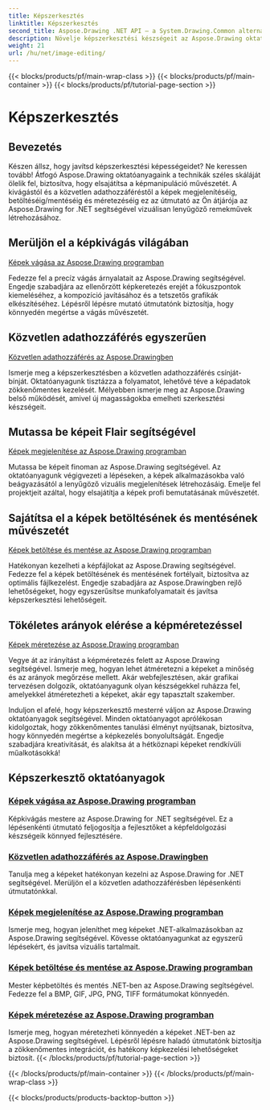 ```yaml
---
title: Képszerkesztés
linktitle: Képszerkesztés
second_title: Aspose.Drawing .NET API – a System.Drawing.Common alternatívája
description: Növelje képszerkesztési készségeit az Aspose.Drawing oktatóanyagok segítségével! Ismerje meg a vágási, közvetlen adathozzáférési, megjelenítési és méretezési technikákat a lenyűgöző eredmények érdekében.
weight: 21
url: /hu/net/image-editing/
---
```


{{< blocks/products/pf/main-wrap-class >}}
{{< blocks/products/pf/main-container >}}
{{< blocks/products/pf/tutorial-page-section >}}

# Képszerkesztés


## Bevezetés

Készen állsz, hogy javítsd képszerkesztési képességeidet? Ne keressen tovább! Átfogó Aspose.Drawing oktatóanyagaink a technikák széles skáláját ölelik fel, biztosítva, hogy elsajátítsa a képmanipuláció művészetét. A kivágástól és a közvetlen adathozzáféréstől a képek megjelenítéséig, betöltéséig/mentéséig és méretezéséig ez az útmutató az Ön átjárója az Aspose.Drawing for .NET segítségével vizuálisan lenyűgöző remekművek létrehozásához.

## Merüljön el a képkivágás világában

[Képek vágása az Aspose.Drawing programban](./cropping/)

Fedezze fel a precíz vágás árnyalatait az Aspose.Drawing segítségével. Engedje szabadjára az ellenőrzött képkeretezés erejét a fókuszpontok kiemeléséhez, a kompozíció javításához és a tetszetős grafikák elkészítéséhez. Lépésről lépésre mutató útmutatónk biztosítja, hogy könnyedén megértse a vágás művészetét.

## Közvetlen adathozzáférés egyszerűen

[Közvetlen adathozzáférés az Aspose.Drawingben](./direct-data-access/)

Ismerje meg a képszerkesztésben a közvetlen adathozzáférés csínját-bínját. Oktatóanyagunk tisztázza a folyamatot, lehetővé téve a képadatok zökkenőmentes kezelését. Mélyebben ismerje meg az Aspose.Drawing belső működését, amivel új magasságokba emelheti szerkesztési készségeit.

## Mutassa be képeit Flair segítségével

[Képek megjelenítése az Aspose.Drawing programban](./display/)

Mutassa be képeit finoman az Aspose.Drawing segítségével. Az oktatóanyagunk végigvezeti a lépéseken, a képek alkalmazásokba való beágyazásától a lenyűgöző vizuális megjelenítések létrehozásáig. Emelje fel projektjeit azáltal, hogy elsajátítja a képek profi bemutatásának művészetét.

## Sajátítsa el a képek betöltésének és mentésének művészetét

[Képek betöltése és mentése az Aspose.Drawing programban](./load-save/)

Hatékonyan kezelheti a képfájlokat az Aspose.Drawing segítségével. Fedezze fel a képek betöltésének és mentésének fortélyait, biztosítva az optimális fájlkezelést. Engedje szabadjára az Aspose.Drawingben rejlő lehetőségeket, hogy egyszerűsítse munkafolyamatait és javítsa képszerkesztési lehetőségeit.

## Tökéletes arányok elérése a képméretezéssel

[Képek méretezése az Aspose.Drawing programban](./scale/)

Vegye át az irányítást a képméretezés felett az Aspose.Drawing segítségével. Ismerje meg, hogyan lehet átméretezni a képeket a minőség és az arányok megőrzése mellett. Akár webfejlesztésen, akár grafikai tervezésen dolgozik, oktatóanyagunk olyan készségekkel ruházza fel, amelyekkel átméretezheti a képeket, akár egy tapasztalt szakember.

Induljon el afelé, hogy képszerkesztő mesterré váljon az Aspose.Drawing oktatóanyagok segítségével. Minden oktatóanyagot aprólékosan kidolgoztak, hogy zökkenőmentes tanulási élményt nyújtsanak, biztosítva, hogy könnyedén megértse a képkezelés bonyolultságát. Engedje szabadjára kreativitását, és alakítsa át a hétköznapi képeket rendkívüli műalkotásokká!
## Képszerkesztő oktatóanyagok
### [Képek vágása az Aspose.Drawing programban](./cropping/)
Képkivágás mestere az Aspose.Drawing for .NET segítségével. Ez a lépésenkénti útmutató feljogosítja a fejlesztőket a képfeldolgozási készségeik könnyed fejlesztésére.
### [Közvetlen adathozzáférés az Aspose.Drawingben](./direct-data-access/)
Tanulja meg a képeket hatékonyan kezelni az Aspose.Drawing for .NET segítségével. Merüljön el a közvetlen adathozzáférésben lépésenkénti útmutatónkkal.
### [Képek megjelenítése az Aspose.Drawing programban](./display/)
Ismerje meg, hogyan jeleníthet meg képeket .NET-alkalmazásokban az Aspose.Drawing segítségével. Kövesse oktatóanyagunkat az egyszerű lépésekért, és javítsa vizuális tartalmait.
### [Képek betöltése és mentése az Aspose.Drawing programban](./load-save/)
Mester képbetöltés és mentés .NET-ben az Aspose.Drawing segítségével. Fedezze fel a BMP, GIF, JPG, PNG, TIFF formátumokat könnyedén.
### [Képek méretezése az Aspose.Drawing programban](./scale/)
Ismerje meg, hogyan méretezheti könnyedén a képeket .NET-ben az Aspose.Drawing segítségével. Lépésről lépésre haladó útmutatónk biztosítja a zökkenőmentes integrációt, és hatékony képkezelési lehetőségeket biztosít.
{{< /blocks/products/pf/tutorial-page-section >}}

{{< /blocks/products/pf/main-container >}}
{{< /blocks/products/pf/main-wrap-class >}}

{{< blocks/products/products-backtop-button >}}
